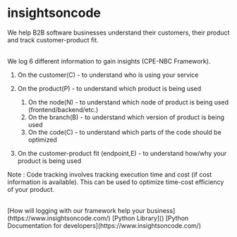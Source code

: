 # insightsoncode
We help B2B software businesses understand their customers, their product and track customer-product fit. 

<br>
We log 6 different information to gain insights (CPE-NBC Framework).

1. On the customer(C) - to understand who is using your service

2. On the product(P) - to understand which product is being used
    1. On the node(N) - to understand which node of product is being used (frontend/backend/etc.)
    2. On the branch(B) - to understand which version of product is being used
    3. On the code(C) - to understand which parts of the code should be optimized

3. On the customer-product fit (endpoint,E) - to understand how/why your product is being used

Note : Code tracking involves tracking execution time and cost (if cost information is available). This can be used to optimize time-cost efficiency of your product.

<br>
[How will logging with our framework help your business](https://www.insightsoncode.com/) 
[Python Library]()
[Python Documentation for developers](https://www.insightsoncode.com/)
